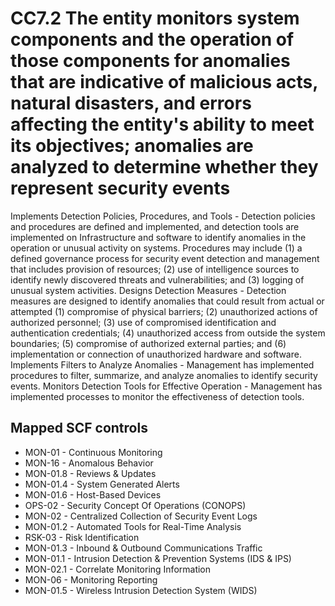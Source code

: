 # CC7.2 The entity monitors system components and the operation of those components for anomalies that are indicative of malicious acts, natural disasters, and errors affecting the entity's ability to meet its objectives; anomalies are analyzed to determine whether they represent security events
Implements Detection Policies, Procedures, and Tools - Detection policies and procedures are defined and implemented, and detection tools are implemented on Infrastructure and software to identify anomalies in the operation or unusual activity on systems. Procedures may include (1) a defined governance process for security event detection and management that includes provision of resources; (2) use of intelligence sources to identify newly discovered threats and vulnerabilities; and (3) logging of unusual system activities. Designs Detection Measures - Detection measures are designed to identify anomalies that could result from actual or attempted (1) compromise of physical barriers; (2) unauthorized actions of authorized personnel; (3) use of compromised identification and authentication credentials; (4) unauthorized access from outside the system boundaries; (5) compromise of authorized external parties; and (6) implementation or connection of unauthorized hardware and software. Implements Filters to Analyze Anomalies - Management has implemented procedures to filter, summarize, and analyze anomalies to identify security events. Monitors Detection Tools for Effective Operation - Management has implemented processes to monitor the effectiveness of detection tools.
## Mapped SCF controls
- MON-01 - Continuous Monitoring
- MON-16 - Anomalous Behavior
- MON-01.8 - Reviews & Updates
- MON-01.4 - System Generated Alerts
- MON-01.6 - Host-Based Devices
- OPS-02 - Security Concept Of Operations (CONOPS)
- MON-02 - Centralized Collection of Security Event Logs
- MON-01.2 - Automated Tools for Real-Time Analysis
- RSK-03 - Risk Identification
- MON-01.3 - Inbound & Outbound Communications Traffic
- MON-01.1 - Intrusion Detection & Prevention Systems (IDS & IPS)
- MON-02.1 - Correlate Monitoring Information
- MON-06 - Monitoring Reporting
- MON-01.5 - Wireless Intrusion Detection System (WIDS)